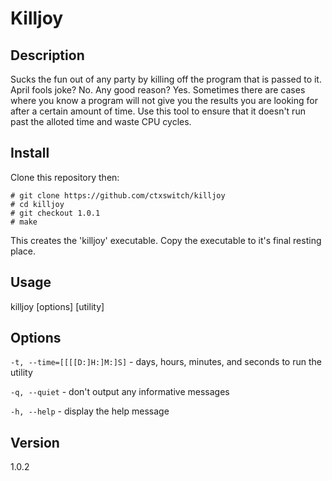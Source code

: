 Killjoy
=======

## Description
Sucks the fun out of any party by killing off the program that is passed to it.  April fools joke? No. Any good reason? Yes. Sometimes there are cases where you know a program will not give you the results you are looking for after a certain amount of time.  Use this tool to ensure that it doesn't run past the alloted time and waste CPU cycles.

## Install

Clone this repository then:

    # git clone https://github.com/ctxswitch/killjoy
    # cd killjoy
    # git checkout 1.0.1
    # make

This creates the 'killjoy' executable.  Copy the executable to it's final resting place.

## Usage

killjoy \[options\] \[utility\]

## Options

```-t, --time=[[[[D:]H:]M:]S]``` - days, hours, minutes, and seconds to run the utility

```-q, --quiet``` - don't output any informative messages

```-h, --help``` - display the help message

## Version
1.0.2
